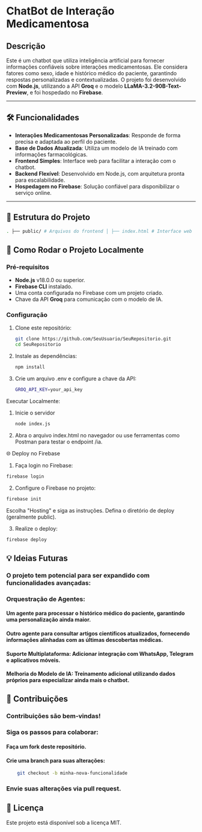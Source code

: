 
# ChatBot de Interação Medicamentosa

## Descrição
Este é um chatbot que utiliza inteligência artificial para fornecer informações confiáveis sobre interações medicamentosas. Ele considera fatores como sexo, idade e histórico médico do paciente, garantindo respostas personalizadas e contextualizadas. O projeto foi desenvolvido com **Node.js**, utilizando a API **Groq** e o modelo **LLaMA-3.2-90B-Text-Preview**, e foi hospedado no **Firebase**.

---

## 🛠️ Funcionalidades

- **Interações Medicamentosas Personalizadas**: Responde de forma precisa e adaptada ao perfil do paciente.
- **Base de Dados Atualizada**: Utiliza um modelo de IA treinado com informações farmacológicas.
- **Frontend Simples**: Interface web para facilitar a interação com o chatbot.
- **Backend Flexível**: Desenvolvido em Node.js, com arquitetura pronta para escalabilidade.
- **Hospedagem no Firebase**: Solução confiável para disponibilizar o serviço online.

---

## 📂 Estrutura do Projeto

  ```bash
. ├── public/ # Arquivos do frontend │ ├── index.html # Interface web │ ├── style.css # Estilos (opcional, se usado) │ └── script.js # Lógica do frontend ├── index.js # Backend (Node.js) ├── .env # Variáveis de ambiente (não incluído no repositório) ├── firebase.json # Configuração do Firebase Hosting ├── package.json # Dependências e scripts do projeto └── README.md # Documentação do projeto
```

## 🚀 Como Rodar o Projeto Localmente

### Pré-requisitos

- **Node.js** v18.0.0 ou superior.
- **Firebase CLI** instalado.
- Uma conta configurada no Firebase com um projeto criado.
- Chave da API **Groq** para comunicação com o modelo de IA.

### Configuração

1. Clone este repositório:
   ```bash
   git clone https://github.com/SeuUsuario/SeuRepositorio.git
   cd SeuRepositorio
2. Instale as dependências:
    ```bash
    npm install

3. Crie um arquivo .env e configure a chave da API:
    ```bash
   GROQ_API_KEY=your_api_key

Executar Localmente:

1. Inicie o servidor
    ```bash
    node index.js

3. Abra o arquivo index.html no navegador ou use ferramentas como Postman para testar o endpoint /ia.

🌐 Deploy no Firebase
1. Faça login no Firebase:
  ```bash
firebase login
   ```
2. Configure o Firebase no projeto:

 ```bash
firebase init
   ```
Escolha "Hosting" e siga as instruções.
Defina o diretório de deploy (geralmente public).

3. Realize o deploy:

```bash
firebase deploy
 ```

## 💡 Ideias Futuras
### O projeto tem potencial para ser expandido com funcionalidades avançadas:

### Orquestração de Agentes:

#### Um agente para processar o histórico médico do paciente, garantindo uma personalização ainda maior.
#### Outro agente para consultar artigos científicos atualizados, fornecendo informações alinhadas com as últimas descobertas médicas.
#### Suporte Multiplataforma: Adicionar integração com WhatsApp, Telegram e aplicativos móveis.

#### Melhoria do Modelo de IA: Treinamento adicional utilizando dados próprios para especializar ainda mais o chatbot.

## 🤝 Contribuições
### Contribuições são bem-vindas!
### Siga os passos para colaborar:

#### Faça um fork deste repositório.
#### Crie uma branch para suas alterações:
   ```bash
       git checkout -b minha-nova-funcionalidade
   ```

### Envie suas alterações via pull request.
## 📄 Licença
Este projeto está disponível sob a licença MIT.
